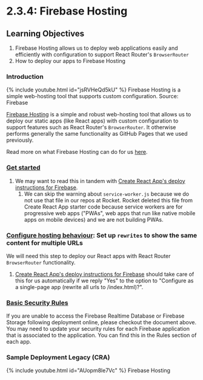 # 2.3.4: Firebase Hosting

## Learning Objectives

1. Firebase Hosting allows us to deploy web applications easily and efficiently with configuration to support React Router's `BrowserRouter`
2. How to deploy our apps to Firebase Hosting

### Introduction

{% include youtube.html id="jsRVHeQd5kU" %}
Firebase Hosting is a simple web-hosting tool that supports custom configuration. Source: Firebase


<a href="https://firebase.google.com/docs/hosting" target="_blank">Firebase Hosting</a> is a simple and robust web-hosting tool that allows us to deploy our static apps (like React apps) with custom configuration to support features such as React Router's `BrowserRouter`. It otherwise performs generally the same functionality as GitHub Pages that we used previously.

Read more on what Firebase Hosting can do for us <a href="https://firebase.google.com/docs/hosting/use-cases" target="_blank">here</a>.

### <a href="https://firebase.google.com/docs/hosting/quickstart" target="_blank">Get started</a>

1. We may want to read this in tandem with <a href="https://create-react-app.dev/docs/deployment#firebase" target="_blank">Create React App's deploy instructions for Firebase</a>.
   1. We can skip the warning about `service-worker.js` because we do not use that file in our repos at Rocket. Rocket deleted this file from Create React App starter code because service workers are for progressive web apps ("PWAs", web apps that run like native mobile apps on mobile devices) and we are not building PWAs.

### <a href="https://firebase.google.com/docs/hosting/full-config#rewrites" target="_blank">Configure hosting behaviour</a>: Set up `rewrites` to show the same content for multiple URLs

We will need this step to deploy our React apps with React Router `BrowserRouter` functionality.

1. <a href="https://create-react-app.dev/docs/deployment#firebase" target="_blank">Create React App's deploy instructions for Firebase</a> should take care of this for us automatically if we reply "Yes" to the option to "Configure as a single-page app (rewrite all urls to /index.html)?".

### <a href="https://firebase.google.com/docs/rules/basics?authuser=0\&hl=en" target="_blank">Basic Security Rules</a>

If you are unable to access the Firebase Realtime Database or Firebase Storage following deployment online, please checkout the document above. You may need to update your security rules for each Firebase application that is associated to the application. You can find this in the Rules section of each app.



### Sample Deployment Legacy (CRA)

{% include youtube.html id="AUopm8le7Vc" %}
Firebase Hosting
